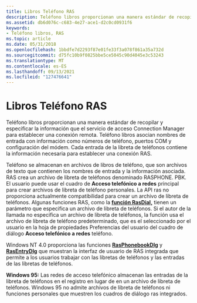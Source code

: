 ```yaml
---
title: Libros Teléfono RAS
description: Teléfono libros proporcionan una manera estándar de recopilar y especificar la información que el servicio de acceso Connection Manager para establecer una conexión remota.
ms.assetid: db6d076c-c683-4e27-ace1-d2c0cd0931f6
keywords:
- Teléfono libros, RAS
ms.topic: article
ms.date: 05/31/2018
ms.openlocfilehash: 1bbdfe7d2293f87e01fe33f3a078f861a35a732d
ms.sourcegitcommit: d75fc10b9f0825bbe5ce5045c90d4045e3c53243
ms.translationtype: MT
ms.contentlocale: es-ES
ms.lasthandoff: 09/13/2021
ms.locfileid: "127476641"
---
```

# <a name="ras-phone-books"></a>Libros Teléfono RAS

Teléfono libros proporcionan una manera estándar de recopilar y especificar la información que el servicio de acceso Connection Manager para establecer una conexión remota. Teléfono libros asocian nombres de entrada con información como números de teléfono, puertos COM y configuración del módem. Cada entrada de la libreta de teléfonos contiene la información necesaria para establecer una conexión RAS.

Teléfono se almacenan en archivos de libros de teléfono, que son archivos de texto que contienen los nombres de entrada y la información asociada. RAS crea un archivo de libreta de teléfonos denominado RASPHONE. PBK. El usuario puede usar el cuadro de **Acceso telefónico a redes** principal para crear archivos de libreta de teléfono personales. La API ras no proporciona actualmente compatibilidad para crear un archivo de libreta de teléfonos. Algunas funciones RAS, como la [**función RasDial,**](/windows/desktop/api/Ras/nf-ras-rasdiala) tienen un parámetro que especifica un archivo de libreta de teléfonos. Si el autor de la llamada no especifica un archivo de libreta de teléfonos, la  función usa el archivo de libreta de teléfono predeterminado, que es el seleccionado por el usuario en la hoja de propiedades Preferencias del usuario del cuadro de diálogo **Acceso telefónico a redes** teléfono.

Windows NT 4.0 proporciona las funciones [**RasPhonebookDlg**](/windows/desktop/api/Rasdlg/nf-rasdlg-rasphonebookdlga) y [**RasEntryDlg**](/windows/desktop/api/Rasdlg/nf-rasdlg-rasentrydlga) que muestran la interfaz de usuario de RAS integrada que permite a los usuarios trabajar con las libretas de teléfonos y las entradas de las libretas de teléfonos.

**Windows 95:** Las redes de acceso telefónico almacenan las entradas de la libreta de teléfonos en el registro en lugar de en un archivo de libreta de teléfonos. Windows 95 no admite archivos de libreta de teléfonos ni funciones personales que muestren los cuadros de diálogo ras integrados.

 

 




